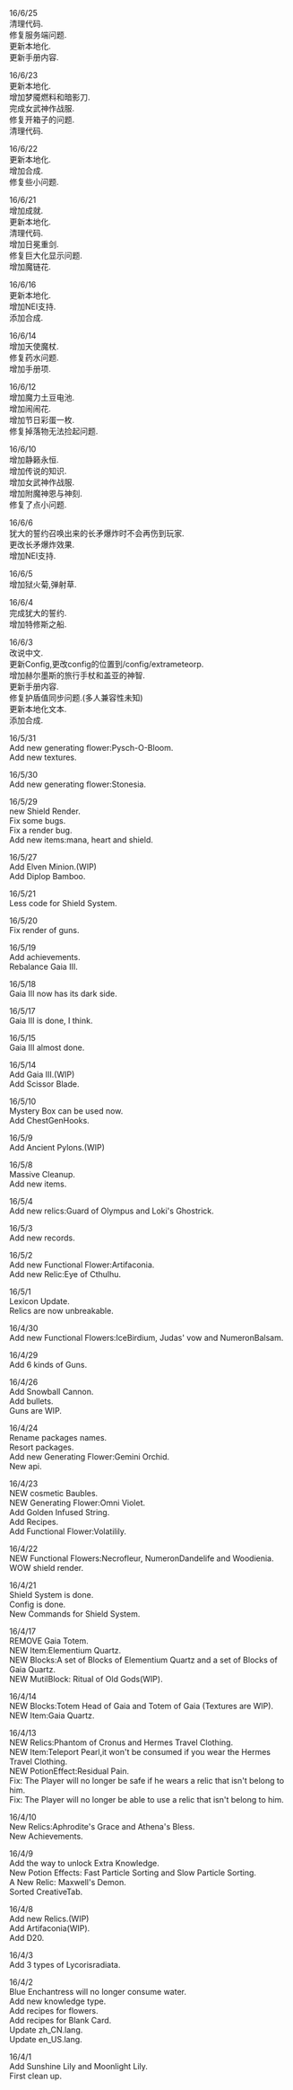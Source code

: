 16/6/25<br>
清理代码.<br>
修复服务端问题.<br>
更新本地化.<br>
更新手册内容.<br>

16/6/23<br>
更新本地化.<br>
增加梦魇燃料和暗影刀.<br>
完成女武神作战服.<br>
修复开箱子的问题.<br>
清理代码.<br>

16/6/22<br>
更新本地化.<br>
增加合成.<br>
修复些小问题.<br>

16/6/21<br>
增加成就.<br>
更新本地化.<br>
清理代码.<br>
增加日冕重剑.<br>
修复巨大化显示问题.<br>
增加魔链花.<br>

16/6/16<br>
更新本地化.<br>
增加NEI支持.<br>
添加合成.<br>

16/6/14<br>
增加天使魔杖.<br>
修复药水问题.<br>
增加手册项.<br>

16/6/12<br>
增加魔力土豆电池.<br>
增加闹闹花.<br>
增加节日彩蛋一枚.<br>
修复掉落物无法捡起问题.<br>

16/6/10<br>
增加静籁永恒.<br>
增加传说的知识.<br>
增加女武神作战服.<br>
增加附魔神恩与神刻.<br>
修复了点小问题.<br>

16/6/6<br>
犹大的誓约召唤出来的长矛爆炸时不会再伤到玩家.<br>
更改长矛爆炸效果.<br>
增加NEI支持.<br>

16/6/5<br>
增加狱火菊,弹射草.<br>

16/6/4<br>
完成犹大的誓约.<br>
增加特修斯之船.<br>

16/6/3<br>
改说中文.<br>
更新Config,更改config的位置到/config/extrameteorp.<br>
增加赫尔墨斯的旅行手杖和盖亚的神智.<br>
更新手册内容.<br>
修复护盾值同步问题.(多人兼容性未知)<br>
更新本地化文本.<br>
添加合成.<br>

16/5/31<br>
Add new generating flower:Pysch-O-Bloom.<br>
Add new textures.<br>

16/5/30<br>
Add new generating flower:Stonesia.<br>

16/5/29<br>
new Shield Render.<br>
Fix some bugs.<br>
Fix a render bug.<br>
Add new items:mana, heart and shield.<br>

16/5/27<br>
Add Elven Minion.(WIP)<br>
Add Diplop Bamboo.<br>

16/5/21<br>
Less code for Shield System.<br>

16/5/20<br>
Fix render of guns.<br>

16/5/19<br>
Add achievements.<br>
Rebalance Gaia III.<br>

16/5/18<br>
Gaia III now has its dark side.<br>

16/5/17<br>
Gaia III is done, I think.<br>

16/5/15<br>
Gaia III almost done.<br>

16/5/14<br>
Add Gaia III.(WIP)<br>
Add Scissor Blade.<br>

16/5/10<br>
Mystery Box can be used now.<br>
Add ChestGenHooks.<br>

16/5/9<br>
Add Ancient Pylons.(WIP)<br>

16/5/8<br>
Massive Cleanup.<br>
Add new items.<br>

16/5/4<br>
Add new relics:Guard of Olympus and Loki's Ghostrick.<br>

16/5/3<br>
Add new records.<br>

16/5/2<br>
Add new Functional Flower:Artifaconia.<br>
Add new Relic:Eye of Cthulhu.<br>

16/5/1<br>
Lexicon Update.<br>
Relics are now unbreakable.<br>

16/4/30<br>
Add new Functional Flowers:IceBirdium, Judas' vow and NumeronBalsam.<br>

16/4/29<br>
Add 6 kinds of Guns.<br>

16/4/26<br>
Add Snowball Cannon.<br>
Add bullets.<br>
Guns are WIP.<br>

16/4/24<br>
Rename packages names.<br>
Resort packages.<br>
Add new Generating Flower:Gemini Orchid.<br>
New api.<br>

16/4/23<br>
NEW cosmetic Baubles.<br>
NEW Generating Flower:Omni Violet.<br>
Add Golden Infused String.<br>
Add Recipes.<br>
Add Functional Flower:Volatilily.<br>

16/4/22<br>
NEW Functional Flowers:Necrofleur, NumeronDandelife and Woodienia.<br>
WOW shield render.<br>

16/4/21<br>
Shield System is done.<br>
Config is done.<br>
New Commands for Shield System.<br>

16/4/17<br>
REMOVE Gaia Totem.<br>
NEW Item:Elementium Quartz.<br>
NEW Blocks:A set of Blocks of Elementium Quartz and a set of Blocks of Gaia Quartz.<br>
NEW MutilBlock: Ritual of Old Gods(WIP).<br>

16/4/14<br>
NEW Blocks:Totem Head of Gaia and Totem of Gaia (Textures are WIP).<br>
NEW Item:Gaia Quartz.<br>

16/4/13<br>
NEW Relics:Phantom of Cronus and Hermes Travel Clothing.<br>
NEW Item:Teleport Pearl,it won't be consumed if you wear the Hermes Travel Clothing.<br>
NEW PotionEffect:Residual Pain.<br>
Fix: The Player will no longer be safe if he wears a relic that isn't belong to him.<br>
Fix: The Player will no longer be able to use a relic that isn't belong to him.<br>

16/4/10<br>
New Relics:Aphrodite's Grace and Athena's Bless.<br>
New Achievements.<br>

16/4/9<br>
Add the way to unlock Extra Knowledge.<br>
New Potion Effects: Fast Particle Sorting and Slow Particle Sorting.<br>
A New Relic: Maxwell's Demon.<br>
Sorted CreativeTab.<br>

16/4/8<br>
Add new Relics.(WIP)<br>
Add Artifaconia(WIP).<br>
Add D20.<br>

16/4/3<br>
Add 3 types of Lycorisradiata.<br>

16/4/2<br>
Blue Enchantress will no longer consume water.<br>
Add new knowledge type.<br>
Add recipes for flowers.<br>
Add recipes for Blank Card.<br>
Update zh_CN.lang.<br>
Update en_US.lang.<br>

16/4/1<br>
Add Sunshine Lily and Moonlight Lily.<br>
First clean up.<br>
